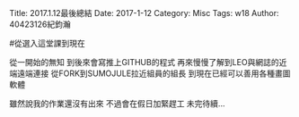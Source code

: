 Title: 2017.1.12最後總結
Date: 2017-1-12
Category: Misc
Tags: w18
Author: 40423126紀鈞瀚



<!-- PELICAN_END_SUMMARY -->
#從選入這堂課到現在

從一開始的無知
到後來會寫推上GITHUB的程式
再來慢慢了解到LEO與網誌的近端遠端連接
從FORK到SUMOJULE拉近組員的組長
到現在已經可以善用各種畫圖軟體

雖然說我的作業還沒有出來
不過會在假日加緊趕工
未完待續...
